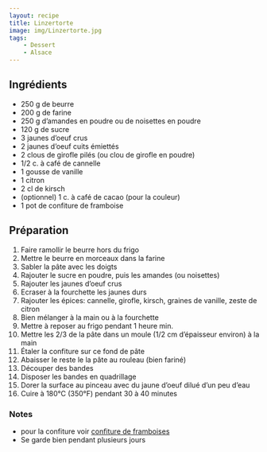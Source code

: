 ```yaml
---
layout: recipe
title: Linzertorte
image: img/Linzertorte.jpg 
tags:
    - Dessert
    - Alsace
---
```


## Ingrédients

* 250 g de beurre
* 200 g de farine
* 250 g d’amandes en poudre ou de noisettes en poudre
* 120 g de sucre
* 3 jaunes d’oeuf crus
* 2 jaunes d’oeuf cuits émiettés
* 2 clous de girofle pilés (ou clou de girofle en poudre)
* 1/2 c. à café de cannelle
* 1 gousse de vanille
* 1 citron
* 2 cl de kirsch
* (optionnel) 1 c. à café de cacao (pour la couleur)
* 1 pot de confiture de framboise

## Préparation

1. Faire ramollir le beurre hors du frigo
2. Mettre le beurre en morceaux dans la farine
3. Sabler la pâte avec les doigts
4. Rajouter le sucre en poudre, puis les amandes (ou noisettes)
5. Rajouter les jaunes d’oeuf crus
6. Ecraser à la fourchette les jaunes durs
7. Rajouter les épices: cannelle, girofle, kirsch, graines de vanille, zeste de citron
8. Bien mélanger à la main ou à la fourchette
9. Mettre à reposer au frigo pendant 1 heure min.
10. Mettre les 2/3 de la pâte dans un moule (1/2 cm d’épaisseur environ) à la main
11. Étaler la confiture sur ce fond de pâte
12. Abaisser le reste le la pâte au rouleau (bien fariné)
13. Découper des bandes
14. Disposer les bandes en quadrillage
15. Dorer la surface au pinceau avec du jaune d’oeuf dilué d’un peu d’eau
16. Cuire à 180&deg;C (350&deg;F) pendant 30 à 40 minutes

### Notes
* pour la confiture voir [confiture de framboises](http://kruchten.com/spoon/confiture-de-framboises.html)
* Se garde bien pendant plusieurs jours
